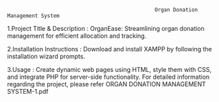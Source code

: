                                                     Organ Donation Management System

1.Project Title & Description : OrganEase: Streamlining organ donation management for efficient allocation and tracking.

2.Installation Instructions : Download and install XAMPP by following the installation wizard prompts.

3.Usage : Create dynamic web pages using HTML, style them with CSS, and integrate PHP for server-side functionality. 
For detailed information regarding the project, please refer ORGAN DONATION MANAGEMENT SYSTEM-1.pdf
